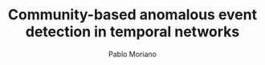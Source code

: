 ---
paperId: 28
author: Pablo Moriano
publicationauthor: Moriano, P.
title: Community-based anomalous event detection in temporal networks
pdf: --
poster: Poster_Pablo_Moriano
alt: --
type: Poster
topic: Applications
link: 
conference: icml
year: 2019
tags: icml-2019-np
location: California, USA
---